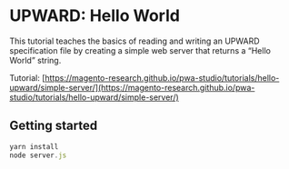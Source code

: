 # UPWARD: Hello World

This tutorial teaches the basics of reading and writing an UPWARD specification file by creating a simple web server that returns a “Hello World” string.

Tutorial: [https://magento-research.github.io/pwa-studio/tutorials/hello-upward/simple-server/](https://magento-research.github.io/pwa-studio/tutorials/hello-upward/simple-server/)

## Getting started

```javascript
yarn install
node server.js
```
